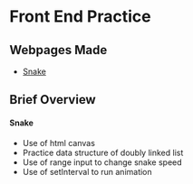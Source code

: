 # Front End Practice

## Webpages Made

-   [Snake](#snake)

## Brief Overview

#### Snake

-   Use of html canvas
-   Practice data structure of doubly linked list
-   Use of range input to change snake speed
-   Use of setInterval to run animation
